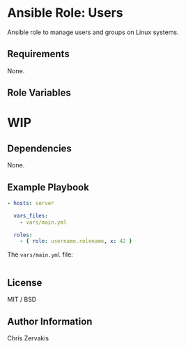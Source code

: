 Ansible Role: Users
=========

Ansible role to manage users and groups on Linux systems.

Requirements
------------

None.

Role Variables
--------------

# WIP

Dependencies
------------

None.

Example Playbook
----------------

```yaml
- hosts: server

  vars_files:
    - vars/main.yml

  roles:
    - { role: username.rolename, x: 42 }
```

The `vars/main.yml` file:

```yaml
```

License
-------

MIT / BSD

Author Information
------------------

Chris Zervakis
